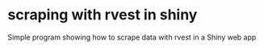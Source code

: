 # scraping with rvest in shiny
 Simple program showing how to scrape data with rvest in a Shiny web app
